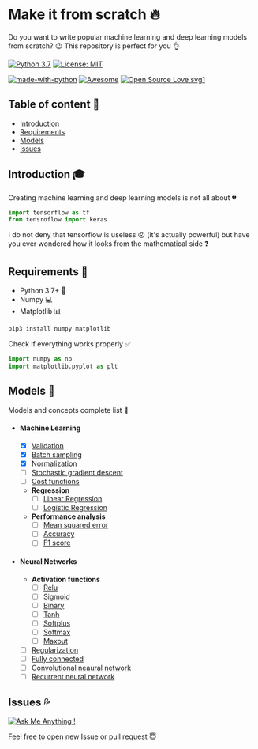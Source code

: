# Make it from scratch :fire:

Do you want to write popular machine learning and deep learning models from
scratch? :wink: This repository is perfect for you :ok_hand:

[![Python 3.7](https://img.shields.io/badge/python-3.7-green.svg)](https://www.python.org/downloads/release/python-370/)
[![License: MIT](https://img.shields.io/badge/License-MIT-blue.svg)](https://opensource.org/licenses/MIT)

[![made-with-python](https://img.shields.io/badge/Made%20with-Python-1f425f.svg)](https://www.python.org/)
[![Awesome](https://cdn.rawgit.com/sindresorhus/awesome/d7305f38d29fed78fa85652e3a63e154dd8e8829/media/badge.svg)](https://github.com/sindresorhus/awesome)
[![Open Source Love svg1](https://badges.frapsoft.com/os/v1/open-source.svg?v=103)](https://github.com/ellerbrock/open-source-badges/)

## Table of content :bookmark_tabs:

-   [Introduction](#introduction-mortar_board)
-   [Requirements](#requirements-mega)
-   [Models](#models-rocket)
-   [Issues](#issues-sweat-drops)

## Introduction :mortar_board:

Creating machine learning and deep learning models is not all about :broken_heart:

```python
import tensorflow as tf
from tensroflow import keras
```

I do not deny that tensorflow is useless :open_mouth: (it's actually powerful) but have you ever wondered how it looks from the mathematical side :question:

## Requirements :mega:

-   Python 3.7+ :snake:
-   Numpy :computer:
-   Matplotlib :bar_chart:

```bash
pip3 install numpy matplotlib
```

Check if everything works properly :white_check_mark:

```python
import numpy as np
import matplotlib.pyplot as plt
```

## Models :rocket:

Models and concepts complete list :rainbow:

-   #### Machine Learning
    -   [x] [Validation](https://github.com/twrdyyy/make-it-from-scratch/tree/master/machine_learning/validation)
    -   [x] [Batch sampling](https://github.com/twrdyyy/make-it-from-scratch/tree/master/machine_learning/batch_sampling)
    -   [x] [Normalization](https://github.com/twrdyyy/make-it-from-scratch/tree/master/machine_learning/normalization)
    -   [ ] [Stochastic gradient descent](https://github.com/twrdyyy/make-it-from-scratch/tree/master/machine_learning/stochastic_gradient_descent)
    -   [ ] [Cost functions](https://github.com/twrdyyy/make-it-from-scratch/tree/master/machine_learning/cost_functions)
    -   **Regression**
        -   [ ] [Linear Regression](https://github.com/twrdyyy/make-it-from-scratch/tree/master/machine_learning/regression/linear)
        -   [ ] [Logistic Regression](https://github.com/twrdyyy/make-it-from-scratch/tree/master/machine_learning/regression/logistic)
    -   **Performance analysis**
        -   [ ] [Mean squared error](https://github.com/twrdyyy/make-it-from-scratch/tree/master/machine_learning/performance_analysis/mean_squared_error)
        -   [ ] [Accuracy](https://github.com/twrdyyy/make-it-from-scratch/tree/master/machine_learning/performance_analysis/accuracy)
        -   [ ] [F1 score](https://github.com/twrdyyy/make-it-from-scratch/tree/master/machine_learning/performance_analysis/f1_score)
-   #### Neural Networks
    -   **Activation functions**
        -   [ ] [Relu](https://github.com/twrdyyy/make-it-from-scratch/tree/master/neural_networks/activation_functions/relu)
        -   [ ] [Sigmoid](https://github.com/twrdyyy/make-it-from-scratch/tree/master/neural_networks/activation_functions/sigmoid)
        -   [ ] [Binary](https://github.com/twrdyyy/make-it-from-scratch/tree/master/neural_networks/activation_functions/binary)
        -   [ ] [Tanh](https://github.com/twrdyyy/make-it-from-scratch/tree/master/neural_networks/activation_functions/tanh)
        -   [ ] [Softplus](https://github.com/twrdyyy/make-it-from-scratch/tree/master/neural_networks/activation_functions/softplus)
        -   [ ] [Softmax](https://github.com/twrdyyy/make-it-from-scratch/tree/master/neural_networks/activation_functions/softmax)
        -   [ ] [Maxout](https://github.com/twrdyyy/make-it-from-scratch/tree/master/neural_networks/activation_functions/maxout)
    -   [ ] [Regularization](https://github.com/twrdyyy/make-it-from-scratch/tree/master/neural_networks/regularization)
    -   [ ] [Fully connected](https://github.com/twrdyyy/make-it-from-scratch/tree/master/neural_networks/fully_connected)
    -   [ ] [Convolutional neaural network](https://github.com/twrdyyy/make-it-from-scratch/tree/master/neural_networks/convolutional_neural_network)
    -   [ ] [Recurrent neural network](https://github.com/twrdyyy/make-it-from-scratch/tree/master/neural_networks/recurrent_neural_network)

## Issues :sweat_drops:

[![Ask Me Anything !](https://img.shields.io/badge/Ask%20me-anything-1abc9c.svg)](https://GitHub.com/Naereen/ama)

Feel free to open new Issue or pull request :innocent:
